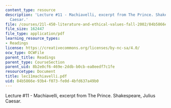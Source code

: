 ```yaml
---
content_type: resource
description: 'Lecture #11 - Machiavelli, excerpt from The Prince. Shakespeare, Julius
  Caesar.'
file: /courses/21l-450-literature-and-ethical-values-fall-2002/84b5866e93b4f073fe0d4bfd637a49b0_lec11machiavelli.pdf
file_size: 162447
file_type: application/pdf
learning_resource_types:
- Readings
license: https://creativecommons.org/licenses/by-nc-sa/4.0/
ocw_type: OCWFile
parent_title: Readings
parent_type: CourseSection
parent_uid: 8b2e0cf6-469e-2ddb-b0cb-ea8eedf7c1fe
resourcetype: Document
title: lec11machiavelli.pdf
uid: 84b5866e-93b4-f073-fe0d-4bfd637a49b0
---
```

Lecture #11 - Machiavelli, excerpt from The Prince. Shakespeare, Julius Caesar.